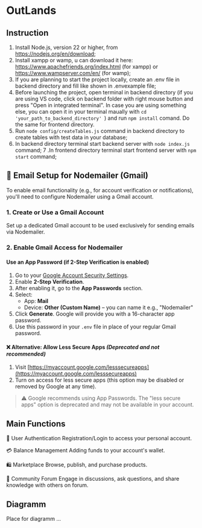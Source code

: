 # OutLands
## Instruction
1. Install Node.js, version 22 or higher, from https://nodejs.org/en/download;
2. Install xampp or wamp, u can download it here: https://www.apachefriends.org/index.html (for xampp) or https://www.wampserver.com/en/ (for wamp);
4. If you are planning to start the project locally, create an .env file in backend directory and fill like shown in .envexample file;
5. Before launching the project, open terminal in backend directory (if you are using VS code, click on backend folder with right mouse button and press "Open in integrated terminal". In case you are using something else, you can open it in your terminal maually with ```cd 'your_path_to_backend_directory' ```) and run ```npm install``` comand. Do the same for frontend directory.
6. Run ```node config/createTables.js``` command in backend directory to create tables with test data in your database;
7. In backend directory terminal start backend server with ```node index.js``` command;
7 .In frontend directory terminal start frontend server with ```npm start``` command;
   
## 📧 Email Setup for Nodemailer (Gmail)

To enable email functionality (e.g., for account verification or notifications), you'll need to configure Nodemailer using a Gmail account.

### 1. Create or Use a Gmail Account
Set up a dedicated Gmail account to be used exclusively for sending emails via Nodemailer.

### 2. Enable Gmail Access for Nodemailer

#### Use an App Password (if 2-Step Verification is enabled)
1. Go to your [Google Account Security Settings](https://myaccount.google.com/security).
2. Enable **2-Step Verification**.
3. After enabling it, go to the **App Passwords** section.
4. Select:
   - App: **Mail**
   - Device: **Other (Custom Name)** – you can name it e.g., "Nodemailer"
5. Click **Generate**. Google will provide you with a 16-character app password.
6. Use this password in your `.env` file in place of your regular Gmail password.

#### ❌ Alternative: Allow Less Secure Apps *(Deprecated and not recommended)*
1. Visit [https://myaccount.google.com/lesssecureapps](https://myaccount.google.com/lesssecureapps)
2. Turn on access for less secure apps (this option may be disabled or removed by Google at any time).

> ⚠️ Google recommends using App Passwords. The "less secure apps" option is deprecated and may not be available in your account.


## Main Functions
🔐 User Authentication Registration/Login to access your personal account.

💳 Balance Management Adding funds to your account's wallet.

🛍️ Marketplace Browse, publish, and purchase products.

💬 Community Forum Engage in discussions, ask questions, and share knowledge with others on forum.

## Diagramm
Place for diagramm ...
